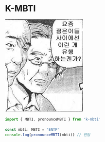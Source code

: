 # K-MBTI

<img alt="요즘 젊은이들 사이에선 이런 게 유행하는겐가" src="./docs/images/meme-1.jpg" width="256" />

```ts
import { MBTI, pronounceMBTI } from 'k-mbti'

const mbti: MBTI = 'ENTP'
console.log(pronounceMBTI(mbti)) // 엔팁
```
